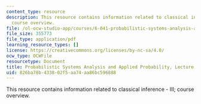 ```yaml
---
content_type: resource
description: This resource contains information related to classical inference - III;
  course overview.
file: /ol-ocw-studio-app/courses/6-041-probabilistic-systems-analysis-and-applied-probability-fall-2010/826ba78b433802f5aa74aa86bc596888_MIT6_041F10_L25.pdf
file_size: 355773
file_type: application/pdf
learning_resource_types: []
license: https://creativecommons.org/licenses/by-nc-sa/4.0/
ocw_type: OCWFile
resourcetype: Document
title: Probabilistic Systems Analysis and Applied Probability, Lecture 25
uid: 826ba78b-4338-02f5-aa74-aa86bc596888
---
```

This resource contains information related to classical inference - III; course overview.